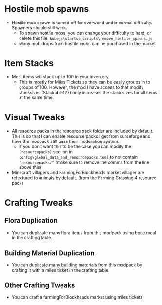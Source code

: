 # Hostile mob spawns
- Hostile mob spawn is turned off for overworld under normal difficulty.  Spawners should still work.
  - To spawn hostile mobs, you can change your difficulty to hard, or delete this file: `kubejs\startup_scripts\remove_hostile_spawns.js`
  - Many mob drops from hostile mobs can be purchased in the market

# Item Stacks
- Most items will stack up to 100 in your inventory
  - This is mostly for Miles Tickets so they can be easily groups in to groups of 100.  However, the mod I have access to that modify stacksizes (Stackable127) only increases the stack sizes for all items at the same time.

# Visual Tweaks
- All resource packs in the resource pack folder are included by default. This is so that I can enable resource packs I get from curseforge and have the modpack still pass their moderation system.
  - If you don't want this to be the case you can modify the `[resourcepacks]` section in `config\global_data_and_resourcepacks.toml` to not contain `"resourcepacks/"` (make sure to remove the comma from the line above this)
- Minecraft villagers and FarmingForBlockheads market villager are retextured to animals by default. (from the Farming Crossing 4 resource pack)

# Crafting Tweaks
## Flora Duplication
- You can duplicate many flora items from this modpack using bone meal in the crafting table.
## Building Material Duplication
- You can duplicate many building materials from this modpack by crafting it with a miles ticket in the crafting table.
## Other Crafting Tweaks
- You can craft a farmingForBlockheads market using miles tickets